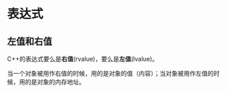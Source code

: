 # 表达式

## 左值和右值

C++的表达式要么是**右值**(rvalue)，要么是**左值**(lvalue)。

当一个对象被用作右值的时候，用的是对象的值（内容）；当对象被用作左值的时候，用的是对象的内存地址。